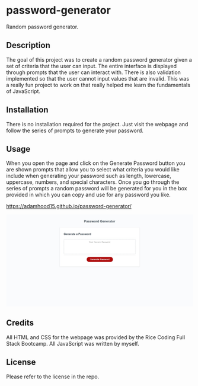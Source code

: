 # password-generator
Random password generator.

## Description
The goal of this project was to create a random password generator given a set of criteria that the user can input. The entire interface is displayed through prompts that the user can interact with. There is also validation implemented so that the user cannot input values that are invalid. This was a really fun project to work on that really helped me learn the fundamentals of JavaScript. 

## Installation
There is no installation required for the project. Just visit the webpage and follow the series of prompts to generate your password. 

## Usage
When you open the page and click on the Generate Password button you are shown prompts that allow you to select what criteria you would like include when generating your password such as length, lowercase, uppercase, numbers, and special characters. Once you go through the series of prompts a random password will be generated for you in the box provided in which you can copy and use for any password you like. 

https://adamhood15.github.io/password-generator/ 

![Webpage screenshot](./assets/webpage.jpeg)

## Credits
All HTML and CSS for the webpage was provided by the Rice Coding Full Stack Bootcamp. All JavaScript was written by myself.

## License
Please refer to the license in the repo.